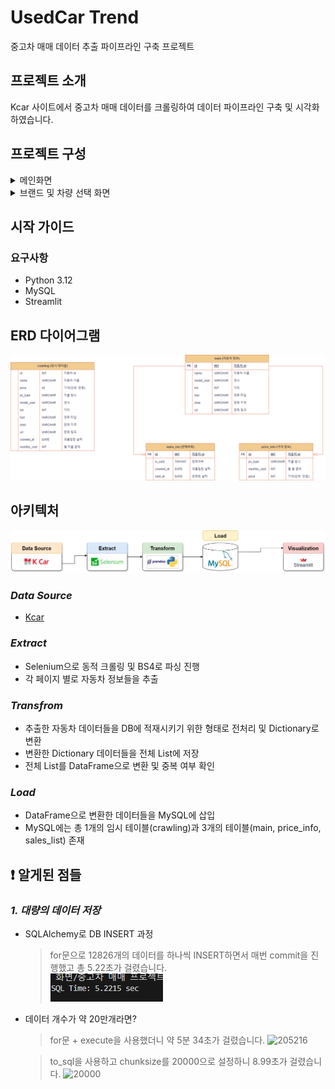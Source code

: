 # UsedCar Trend
중고차 매매 데이터 추출 파이프라인 구축 프로젝트

## 프로젝트 소개
Kcar 사이트에서 중고차 매매 데이터를 크롤링하여 데이터 파이프라인 구축 및 시각화하였습니다.

## 프로젝트 구성
<details>
  <summary>메인화면</summary>
  <figure class="half"><a href="link"><img src="./img/main.png"></a> <a href="link"><img src="./img/main2.png"></a> </figure> 
</details>

<details>
  <summary>브랜드 및 차량 선택 화면</summary>
  <figure class="half"><a href="link"><img src="./img/brand_selected.png"></a> <a href="link"><img src="./img/brand_car_selected.png" "></a></figure> 
</details>

## 시작 가이드
### 요구사항
- Python 3.12
- MySQL
- Streamlit

## ERD 다이어그램
![ERD](./img/db_schema.png)

## 아키텍처
![Architecture](./img/architecture.png)
### *Data Source*
- [Kcar](https://www.kcar.com/bc/search)

### *Extract*
- Selenium으로 동적 크롤링 및 BS4로 파싱 진행
- 각 페이지 별로 자동차 정보들을 추출

### *Transfrom*
- 추출한 자동차 데이터들을 DB에 적재시키기 위한 형태로 전처리 및 Dictionary로 변환
- 변환한 Dictionary 데이터들을 전체 List에 저장
- 전체 List를 DataFrame으로 변환 및 중복 여부 확인
### *Load*
- DataFrame으로 변환한 데이터들을 MySQL에 삽입
- MySQL에는 총 1개의 임시 테이블(crawling)과 3개의 테이블(main, price_info, sales_list) 존재


## :exclamation: 알게된 점들
### *1. 대량의 데이터 저장*
- SQLAlchemy로 DB INSERT 과정
  > for문으로 12826개의 데이터를 하나씩 INSERT하면서 매번 commit을 진행했고 총 5.22초가 걸렸습니다. <br>
  > ![12826](./img/sqlalchemy_execute_12826.png)

- 데이터 개수가 약 20만개라면?
  > for문 + execute을 사용했더니 약 5분 34초가 걸렸습니다.
  > ![205216](./img/sqlalchemy_execute_205216.png')

  > to_sql을 사용하고 chunksize를 20000으로 설정하니 8.99초가 걸렸습니다.
  > ![20000](./img/sqlalchemy_to_sql_205216.png')


